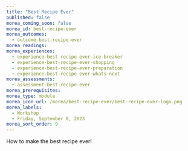 ```yaml
---
title: "Best Recipe Ever"
published: false
morea_coming_soon: false
morea_id: best-recipe-ever
morea_outcomes:
  - outcome-best-recipe-ever
morea_readings:
morea_experiences:
  - experience-best-recipe-ever-ice-breaker
  - experience-best-recipe-ever-shopping
  - experience-best-recipe-ever-preparation
  - experience-best-recipe-ever-whats-next
morea_assessments:
  - assessment-best-recipe-ever
morea_prerequisites:
morea_type: module
morea_icon_url: /morea/best-recipe-ever/best-recipe-ever-logo.png
morea_labels:
  - Workshop
  - Friday, September 8, 2023
morea_sort_order: 9
---
```


How to make the best recipe ever!
